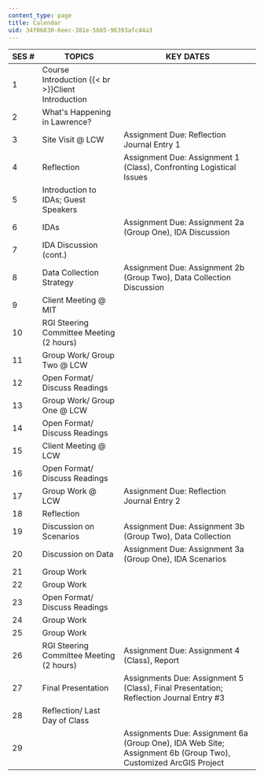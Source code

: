 ```yaml
---
content_type: page
title: Calendar
uid: 34f06030-6eec-381e-5bb5-96393afc44a3
---
```


| SES # | TOPICS | KEY DATES |
| --- | --- | --- |
| 1 | Course Introduction  {{< br >}}Client Introduction |  |
| 2 | What's Happening in Lawrence? |  |
| 3 | Site Visit @ LCW | Assignment Due: Reflection Journal Entry 1 |
| 4 | Reflection | Assignment Due: Assignment 1 (Class), Confronting Logistical Issues |
| 5 | Introduction to IDAs; Guest Speakers |  |
| 6 | IDAs | Assignment Due: Assignment 2a (Group One), IDA Discussion |
| 7 | IDA Discussion (cont.) |  |
| 8 | Data Collection Strategy | Assignment Due: Assignment 2b (Group Two), Data Collection Discussion |
| 9 | Client Meeting @ MIT |  |
| 10 | RGI Steering Committee Meeting (2 hours) |  |
| 11 | Group Work/ Group Two @ LCW |  |
| 12 | Open Format/ Discuss Readings |  |
| 13 | Group Work/ Group One @ LCW |  |
| 14 | Open Format/ Discuss Readings |  |
| 15 | Client Meeting @ LCW |  |
| 16 | Open Format/ Discuss Readings  |  |
| 17 | Group Work @ LCW | Assignment Due: Reflection Journal Entry 2 |
| 18 | Reflection |  |
| 19 | Discussion on Scenarios | Assignment Due: Assignment 3b (Group Two), Data Collection |
| 20 | Discussion on Data | Assignment Due: Assignment 3a (Group One), IDA Scenarios |
| 21 | Group Work |  |
| 22 | Group Work |  |
| 23 | Open Format/ Discuss Readings |  |
| 24 | Group Work |  |
| 25 | Group Work |  |
| 26 | RGI Steering Committee Meeting (2 hours) | Assignment Due: Assignment 4 (Class), Report |
| 27 | Final Presentation | Assignments Due: Assignment 5 (Class), Final Presentation; Reflection Journal Entry #3 |
| 28 | Reflection/ Last Day of Class |  |
| 29 |  | Assignments Due: Assignment 6a (Group One), IDA Web Site; Assignment 6b (Group Two), Customized ArcGIS Project